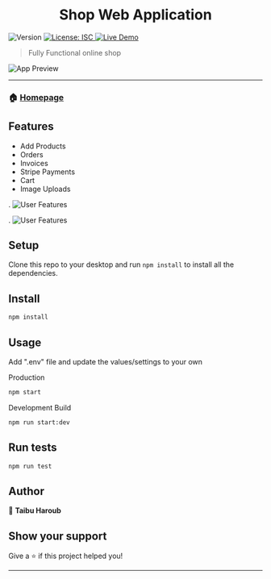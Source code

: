 <h1 align="center">Shop Web Application </h1>
<p>
  <img alt="Version" src="https://img.shields.io/badge/version-1.0.0-blue.svg?cacheSeconds=2592000" />
  <a href="#" target="_blank">
    <img alt="License: ISC" src="https://img.shields.io/badge/License-ISC-yellow.svg" />
  </a>
  <a href="https://ty-node-shop.herokuapp.com/" target="_blank">
    <img alt="Live Demo" src="https://img.shields.io/badge/demo-online-green.svg" />
  </a>
</p>

> Fully Functional online shop

![App Preview](https://firebasestorage.googleapis.com/v0/b/emailsign-70c77.appspot.com/o/admin%20products.PNG?alt=media&token=272e76c3-14b4-4fd9-bde7-00b0e18d91dc)

---

### 🏠 [Homepage](https://github.com/taibuharoub/shop#readme)

## Features
- Add Products
- Orders
- Invoices
- Stripe Payments
- Cart
- Image Uploads

.
![User Features](https://firebasestorage.googleapis.com/v0/b/emailsign-70c77.appspot.com/o/shop.PNG?alt=media&token=3a890396-6acb-4ffa-97e1-4006cef2be28)

.
![User Features](https://firebasestorage.googleapis.com/v0/b/emailsign-70c77.appspot.com/o/order.PNG?alt=media&token=014bc4f6-ba7e-4d71-9da0-962d610221d1)

## Setup
Clone this repo to your desktop and run `npm install` to install all the dependencies.

## Install

```sh
npm install
```

## Usage

Add ".env" file and update the values/settings to your own

Production
```sh
npm start
```
Development Build
```sh
npm run start:dev
```

## Run tests

```sh
npm run test
```

## Author

👤 **Taibu Haroub**


## Show your support

Give a ⭐️ if this project helped you!

***
